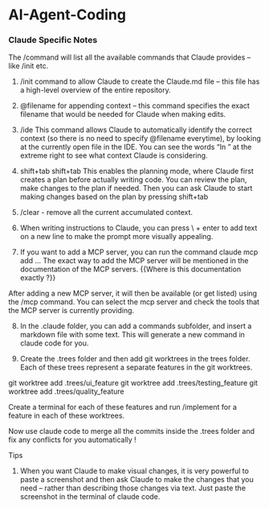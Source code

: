 # AI-Agent-Coding



### Claude Specific Notes

The /command will list all the available commands that Claude provides – like /init etc.

1. /init command to allow Claude to create the Claude.md file – this file has a high-level overview of the entire repository.

2. @filename for appending context – this command specifies the exact filename that would be needed for Claude when making edits.

3. /ide
This command allows Claude to automatically identify the correct context (so there is no need to specify @filename everytime), by looking at the currently open file in the IDE. You can see the words “In <filename>” at the extreme right to see what context Claude is considering.

4. shift+tab shift+tab
This enables the planning mode, where Claude first creates a plan before actually writing code. 
You can review the plan, make changes to the plan if needed. 
Then you can ask Claude to start making changes based on the plan by pressing shift+tab

5. /clear  - remove all the current accumulated context.

6. When writing instructions to Claude, you can press \ + enter to add text on a new line to make the prompt more visually appealing.

7. If you want to add a MCP server, you can run the command claude mcp add ...
The exact way to add the MCP server will be mentioned in the documentation of the MCP servers. {{Where is this documentation exactly ?}}

After adding a new MCP server, it will then be available (or get listed) using the /mcp command. You can select the mcp server and check the tools that the MCP server is currently providing.

8. In the .claude folder, you can add a commands subfolder, and insert a markdown file with some text. This will generate a new command in claude code for you.

9. Create the .trees folder and then add git worktrees in the trees folder. Each of these trees represent a separate features in the git worktrees.

git worktree add .trees/ui_feature
git worktree add .trees/testing_feature
git worktree add .trees/quality_feature

Create a terminal for each of these features and run /implement  for a feature in each of these worktrees.

Now use claude code to merge all the commits inside the .trees folder and fix any conflicts for you automatically !

Tips

1. When you want Claude to make visual changes, it is very powerful to paste a screenshot and then ask Claude to make the changes that you need – rather than describing those changes via text. Just paste the screenshot in the terminal of claude code.




